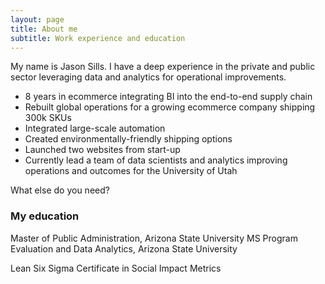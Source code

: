 ```yaml
---
layout: page
title: About me
subtitle: Work experience and education
---
```


My name is Jason Sills. I have a deep experience in the private and public sector leveraging data and analytics for operational improvements.

- 8 years in ecommerce integrating BI into the end-to-end supply chain
- Rebuilt global operations for a growing ecommerce company shipping 300k SKUs 
- Integrated large-scale automation 
- Created environmentally-friendly shipping options
- Launched two websites from start-up
- Currently lead a team of data scientists and analytics improving operations and outcomes for the University of Utah

What else do you need?

### My education

Master of Public Administration, Arizona State University
MS Program Evaluation and Data Analytics, Arizona State University

Lean Six Sigma
Certificate in Social Impact Metrics
